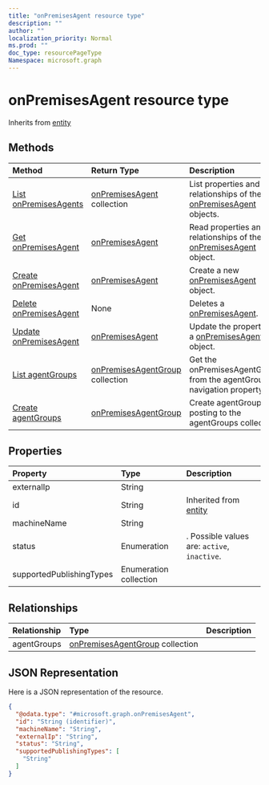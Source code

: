 ```yaml
---
title: "onPremisesAgent resource type"
description: ""
author: ""
localization_priority: Normal
ms.prod: ""
doc_type: resourcePageType
Namespace: microsoft.graph
---
```



# onPremisesAgent resource type




Inherits from [entity](../resources/entity.md)

## Methods
|Method|Return Type|Description|
|:---|:---|:---|
|[List onPremisesAgents](../api/onpremisesagent-list.md)|[onPremisesAgent](../resources/onPremisesAgent.md) collection|List properties and relationships of the [onPremisesAgent](../resources/onpremisesagent.md) objects.|
|[Get onPremisesAgent](../api/onpremisesagent-get.md)|[onPremisesAgent](../resources/onPremisesAgent.md)|Read properties and relationships of the [onPremisesAgent](../resources/onpremisesagent.md) object.|
|[Create onPremisesAgent](../api/onpremisesagent-create.md)|[onPremisesAgent](../resources/onPremisesAgent.md)|Create a new [onPremisesAgent](../resources/onpremisesagent.md) object.|
|[Delete onPremisesAgent](../api/onpremisesagent-delete.md)|None|Deletes a [onPremisesAgent](../resources/onpremisesagent.md).|
|[Update onPremisesAgent](../api/onpremisesagent-update.md)|[onPremisesAgent](../resources/onPremisesAgent.md)|Update the properties of a [onPremisesAgent](../resources/onpremisesagent.md) object.|
|[List agentGroups](../api/onpremisesagent-list-agentgroups.md)|[onPremisesAgentGroup](../resources/onPremisesAgentGroup.md) collection|Get the onPremisesAgentGroups from the agentGroups navigation property.|
|[Create agentGroups](../api/onpremisesagent-post-agentgroups.md)|[onPremisesAgentGroup](../resources/onPremisesAgentGroup.md)|Create agentGroups by posting to the agentGroups collection.|

## Properties
|Property|Type|Description|
|:---|:---|:---|
|externalIp|String||
|id|String| Inherited from [entity](../resources/entity.md)|
|machineName|String||
|status|Enumeration|. Possible values are: `active`, `inactive`.|
|supportedPublishingTypes|Enumeration collection||

## Relationships
|Relationship|Type|Description|
|:---|:---|:---|
|agentGroups|[onPremisesAgentGroup](../resources/onPremisesAgentGroup.md) collection||

## JSON Representation
Here is a JSON representation of the resource.
<!-- {
  "blockType": "resource",
  "keyProperty": "id",
  "@odata.type": "microsoft.graph.onPremisesAgent",
  "baseType": "microsoft.graph.entity",
  "openType": false
}
-->
``` json
{
  "@odata.type": "#microsoft.graph.onPremisesAgent",
  "id": "String (identifier)",
  "machineName": "String",
  "externalIp": "String",
  "status": "String",
  "supportedPublishingTypes": [
    "String"
  ]
}
```

